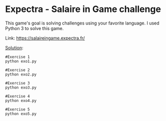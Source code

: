 # Expectra - Salaire in Game challenge

This game's goal is solving challenges using your favorite language. 
I used Python 3 to solve this game.

Link: https://salaireingame.expectra.fr/



<u>Solution</u>:

```
#Exercise 1
python exo1.py

#Exercise 2
python exo2.py

#Exercise 3
python exo3.py

#Exercise 4
python exo4.py

#Exercise 5
python exo5.py
```

